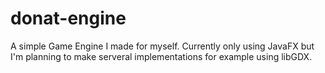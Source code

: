 # donat-engine
A simple Game Engine I made for myself. Currently only using JavaFX but I'm planning to make serveral implementations for example using libGDX.
